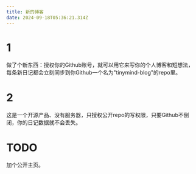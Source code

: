```yaml
---
title: 新的博客
date: 2024-09-18T05:36:21.314Z
---
```



# 1
做了个新东西：授权你的Github账号，就可以用它来写你的个人博客和短想法，每条新日记都会立刻同步到你Github一个名为"tinymind-blog"的repo里。

# 2
这是一个开源产品、没有服务器，只授权公开repo的写权限，只要Github不倒闭，你的日记数据就不会丢失。

# TODO
加个公开主页。